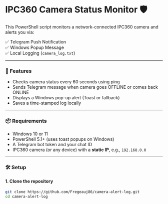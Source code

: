 # IPC360 Camera Status Monitor 🛡️

This PowerShell script monitors a network-connected IPC360 camera and alerts you via:

✅ Telegram Push Notification  
✅ Windows Popup Message  
✅ Local Logging (`camera_log.txt`)

---

### 🔧 Features

- Checks camera status every 60 seconds using ping
- Sends Telegram message when camera goes OFFLINE or comes back ONLINE
- Displays a Windows pop-up alert (Toast or fallback)
- Saves a time-stamped log locally

---

### 📦 Requirements

- Windows 10 or 11
- PowerShell 5.1+ (uses toast popups on Windows)
- A Telegram bot token and your chat ID
- IPC360 camera (or any device) with a **static IP**, e.g., `192.168.0.0`

---

### 🛠 Setup

#### 1. Clone the repository

```bash
git clone https://github.com/Fregeauj86/camera-alert-log.git
cd camera-alert-log

